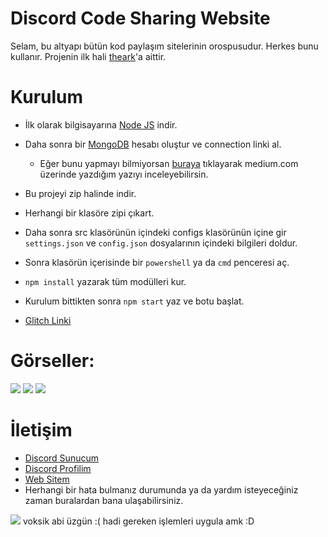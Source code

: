 # Discord Code Sharing Website

Selam, bu altyapı bütün kod paylaşım sitelerinin orospusudur. Herkes bunu kullanır. Projenin ilk hali [theark](https://github.com/thearkxd)'a aittir. 

# Kurulum
* İlk olarak bilgisayarına [Node JS](https://nodejs.org/en/) indir.
* Daha sonra bir [MongoDB](http://mongodb.com) hesabı oluştur ve connection linki al.
  * Eğer bunu yapmayı bilmiyorsan [buraya](https://medium.com/@thearkxd/node-js-projeleri-için-mongodb-atlas-connection-linki-alma-5d955bbe5ae6) tıklayarak medium.com üzerinde yazdığım yazıyı inceleyebilirsin.
* Bu projeyi zip halinde indir.
* Herhangi bir klasöre zipi çıkart.
* Daha sonra src klasörünün içindeki configs klasörünün içine gir `settings.json` ve `config.json` dosyalarının içindeki bilgileri doldur.
* Sonra klasörün içerisinde bir `powershell` ya da `cmd` penceresi aç.
* ```npm install``` yazarak tüm modülleri kur.
* Kurulum bittikten sonra ```npm start``` yaz ve botu başlat.

* [Glitch Linki](https://glitch.com/edit/#!/animated-highfalutin-jam)

# Görseller:
<img src="https://cdn.discordapp.com/attachments/977869347458535424/978022505082155117/unknown.png">
<img src="https://cdn.discordapp.com/attachments/977869347458535424/978022536862388275/unknown.png">
<img src="https://cdn.discordapp.com/attachments/977869347458535424/978022579539411015/unknown.png">

# İletişim
* [Discord Sunucum](https://discord.gg/UEPcFtytcc)
* [Discord Profilim](https://discord.com/users/842858705468260393)
* [Web Sitem](https://klavyeefendisi.com)
* Herhangi bir hata bulmanız durumunda ya da yardım isteyeceğiniz zaman buralardan bana ulaşabilirsiniz.


<img src="https://cdn.discordapp.com/attachments/977869347458535424/978034908037546015/unknown.png">
voksik abi üzgün :(
hadi gereken işlemleri uygula amk :D
